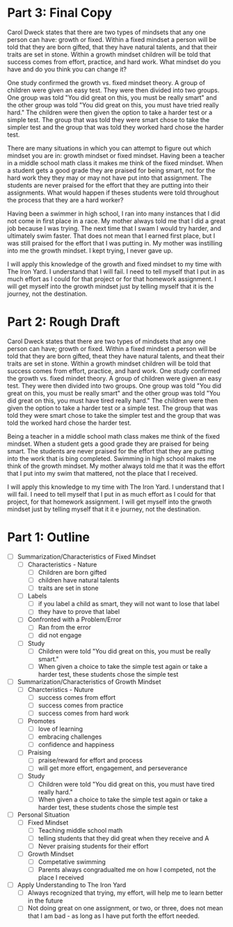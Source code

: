 # Part 3: Final Copy

Carol Dweck states that there are two types of mindsets that any one person can have: growth or fixed. Within a fixed mindset a person will be told that they are born gifted, that they have natural talents, and that their traits are set in stone. Within a growth mindset children will be told that success comes from effort, practice, and hard work. What mindset do you have and do you think you can change it?

One study confirmed the growth vs. fixed mindset theory. A group of children were given an easy test. They were then divided into two groups. One group was told "You did great on this, you must be really smart" and the other group was told "You did great on this, you must have tried really hard." The children were then given the option to take a harder test or a simple test. The group that was told they were smart chose to take the simpler test and the group that was told they worked hard chose the harder test. 

There are many situations in which you can attempt to figure out which mindset you are in: growth mindset or fixed mindset. Having been a teacher in a middle school math class it makes me think of the fixed mindset. When a student gets a good grade they are praised for being smart, not for the hard work they they may or may not have put into that assignment. The students are never praised for the effort that they are putting into their assignments. What would happen if theses students were told throughout the process that they are a hard worker? 

Having been a swimmer in high school, I ran into many instances that I did not come in first place in a race. My mother always told me that I did a great job because I was trying. The next time that I swam I would try harder, and ultimately swim faster. That does not mean that I earned first place, but I was still praised for the effort that I was putting in. My mother was instilling into me the growth mindset. I kept trying, I never gave up. 

I will apply this knowledge of the growth and fixed mindset to my time with The Iron Yard. I understand that I will fail. I need to tell myself that I put in as much effort as I could for that project or for that homework assignment. I will get myself into the growth mindset just by telling myself that it is the journey, not the destination. 

# Part 2: Rough Draft

Carol Dweck states that there are two types of mindsets that any one person can have; growth or fixed. Within a fixed mindset a person will be told that they are born gifted, theat they have natural talents, and theat their traits are set in stone. Within a growth mindset children will be told that success comes from effort, practice, and hard work. One study confirmed the growth vs. fixed mindet theory. A group of children were given an easy test. They were then divided into two groups. One group was told "You did great on this, you must be really smart" and the other group was told "You did great on this, you must have tired really hard." The children were then given the option to take a harder test or a simple test. The group that was told they were smart chose to take the simpler test and the group that was told the worked hard chose the harder test. 

Being a teacher in a middle school math class makes me think of the fixed mindset. When a student gets a good grade they are praised for being smart. The students are never praised for the effort that they are putting into the work that is bing completed. Swimming in high school makes me think of the growth mindset. My mother always told me that it was the effort that I put into my swim that mattered, not the place that I received. 

I will apply this knowledge to my time with The Iron Yard. I understand that I will fail. I need to tell myself that I put in as much effort as I could for that project, for that homework assignment. I will get myself into the grwoth mindset just by telling myself that it it e journey, not the destination. 

# Part 1: Outline
* [ ] Summarization/Characteristics of Fixed Mindset
  * [ ] Characteristics - Nature
    * [ ] Children are born gifted
    * [ ] children have natural talents
    * [ ] traits are set in stone
  * [ ] Labels
    * [ ] if you label a child as smart, they will not want to lose that label
    * [ ] they have to prove that label
  * [ ] Confronted with a Problem/Error
    * [ ] Ran from the error
    * [ ] did not engage
  * [ ] Study
    * [ ] Children were told "You did great on this, you must be really smart."
    * [ ] When given a choice to take the simple test again or take a harder test, these students chose the simple test

* [ ] Summarization/Characteristics of Growth Mindset
  *  [ ] Charcteristics - Nuture
    * [ ] success comes from effort
    * [ ] success comes from practice
    * [ ] success comes from hard work
  * [ ] Promotes
    * [ ] love of learning
    * [ ] embracing challenges
    * [ ] confidence and happiness
  * [ ] Praising
    * [ ] praise/reward for effort and process
    * [ ] will get more effort, engagement, and perseverance
  * [ ] Study
    * [ ] Children were told "You did great on this, you must have tired really hard."
    * [ ] When given a choice to take the simple test again or take a harder test, these students chose the simple test
    
* [ ] Personal Situation
  * [ ] Fixed Mindset
    * [ ] Teaching middle school math
    * [ ] telling students that they did great when they receive and A
    * [ ] Never praising students for their effort
  * [ ] Growth Mindset
    * [ ] Competative swimming
    * [ ] Parents always congradualted me on how I competed, not the place I received
    
* [ ] Apply Understanding to The Iron Yard
  * [ ] Always recognized that trying, my effort, will help me to learn better in the future
  * [ ] Not doing great on one assignment, or two, or three, does not mean that I am bad - as long as I have put forth the effort needed. 
